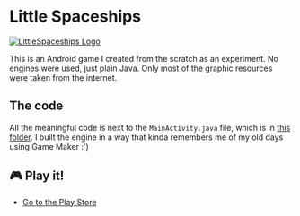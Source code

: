 
# Little Spaceships

[![LittleSpaceships Logo](https://lh3.googleusercontent.com/YtCUErAUF60j-rRC0OtZkbHE5mdpGs6thycY9pbItsELgVB6ji7zfZ7uzcaFlqVy7w=w300-rw)](https://play.google.com/store/apps/details?id=com.desko27.littlespaceships)

This is an Android game I created from the scratch as an experiment. No engines were used, just plain Java. Only most of the graphic resources were taken from the internet.

## The code

All the meaningful code is next to the `MainActivity.java` file, which is in [this folder](https://github.com/desko27/LittleSpaceships/tree/master/app/src/main/java/com/desko27/littlespaceships). I built the engine in a way that kinda remembers me of my old days using Game Maker :')

## :video_game: Play it!

- [Go to the Play Store](https://play.google.com/store/apps/details?id=com.desko27.littlespaceships)
